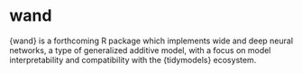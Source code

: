 # wand
{wand} is a forthcoming R package which implements wide and deep neural networks, a type of generalized additive model, with a focus on model interpretability and compatibility with the {tidymodels} ecosystem.
